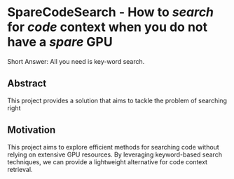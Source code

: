 
# SpareCodeSearch - How to *search* for *code* context when you do not have a *spare* GPU

Short Answer: All you need is key-word search.

## Abstract
This project provides a solution that aims to tackle the problem of searching right 

## Motivation
This project aims to explore efficient methods for searching code without relying on extensive GPU resources. By leveraging keyword-based search techniques, we can provide a lightweight alternative for code context retrieval.
